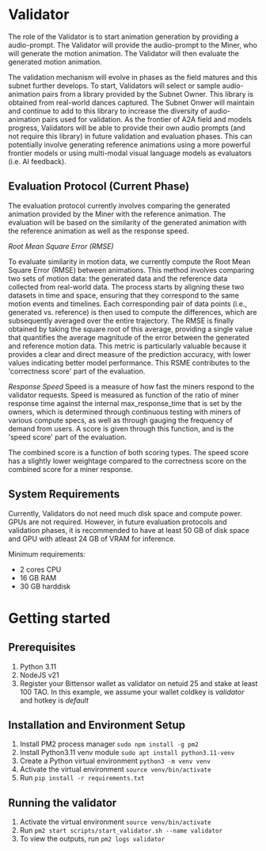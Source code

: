 # Validator
The role of the Validator is to start animation generation by providing a audio-prompt. The Validator will provide the audio-prompt to the Miner, who will generate the motion animation. The Validator will then evaluate the generated motion animation.

The validation mechanism will evolve in phases as the field matures and this subnet further develops. To start, Validators will select or sample audio-animation pairs from a library provided by the Subnet Owner. This library is obtained from real-world dances captured. The Subnet Onwer will maintain and continue to add to this library to increase the diversity of audio-animation pairs used for validation. As the frontier of A2A field and models progress, Validators will be able to provide their own audio prompts (and not require this library) in  future validation and evaluation phases. This can potentially involve generating reference animations using a more powerful frontier models or using multi-modal visual language models as evaluators (i.e. AI feedback).


## Evaluation Protocol (Current Phase)
The evaluation protocol currently involves comparing the generated animation provided by the Miner with the reference animation. The evaluation will be based on the similarity of the generated animation with the reference animation as well as the response speed.

*Root Mean Square Error (RMSE)*

To evaluate similarity in motion data, we currently compute the Root Mean Square Error (RMSE) between animations. This method involves comparing two sets of motion data: the generated data and the reference data collected from real-world data. The process starts by aligning these two datasets in time and space, ensuring that they correspond to the same motion events and timelines. Each corresponding pair of data points (i.e., generated vs. reference) is then used to compute the differences, which are subsequently averaged over the entire trajectory. The RMSE is finally obtained by taking the square root of this average, providing a single value that quantifies the average magnitude of the error between the generated and reference motion data. This metric is particularly valuable because it provides a clear and direct measure of the prediction accuracy, with lower values indicating better model performance. This RSME contributes to the 'correctness score' part of the evaluation. 

*Response Speed*
Speed is a measure of how fast the miners respond to the validator requests. Speed is measured as function of the ratio of miner response time against the internal max_response_time that is set by the owners, which is determined through continuous testing with miners of various compute specs, as well as through gauging the frequency of demand from users. A score is given through this function, and is the 'speed score' part of the evaluation. 

The combined score is a function of both scoring types. The speed score has a slightly lower weightage compared to the correctness score on the combined score for a miner response. 

## System Requirements
Currently, Validators do not need much disk space and compute power. GPUs are not required. However, in future evaluation protocols and validation phases, it is recommended to have at least 50 GB of disk space and GPU with atleast 24 GB of VRAM for inference.

Minimum requirements:
- 2 cores CPU
- 16 GB RAM
- 30 GB harddisk

# Getting started
## Prerequisites

1. Python 3.11
2. NodeJS v21
3. Register your Bittensor wallet as validator on netuid 25 and stake at least 100 TAO. In this example, we assume your wallet coldkey is *validator* and hotkey is *default*

## Installation and Environment Setup

1. Install PM2 process manager `sudo npm install -g pm2`
2. Install Python3.11 venv module `sudo apt install python3.11-venv`
3. Create a Python virtual environment `python3 -m venv venv`
4. Activate the virtual environment `source venv/bin/activate`
5. Run `pip install -r requirements.txt`

## Running the validator

1. Activate the virtual environment `source venv/bin/activate`
2. Run `pm2 start scripts/start_validator.sh --name validator`
3. To view the outputs, run `pm2 logs validator`
